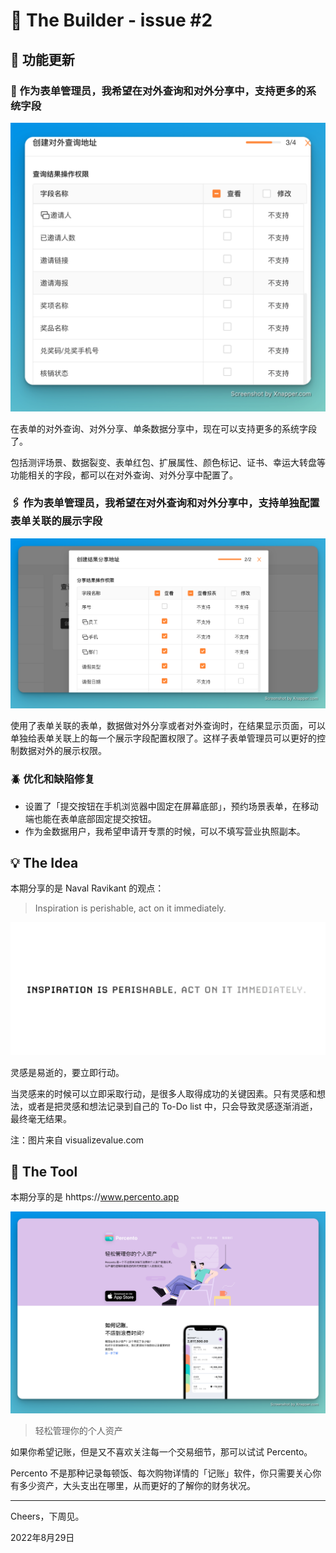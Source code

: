 # 🧩 The Builder - issue #2

## 🎉 功能更新

### 🚀 作为表单管理员，我希望在对外查询和对外分享中，支持更多的系统字段

![作为表单管理员，我希望在对外查询和对外分享中，支持更多的系统字段](images/0829/support-system-fields-in-open-results.png)

在表单的对外查询、对外分享、单条数据分享中，现在可以支持更多的系统字段了。

包括测评场景、数据裂变、表单红包、扩展属性、颜色标记、证书、幸运大转盘等功能相关的字段，都可以在对外查询、对外分享中配置了。

### 🖇 作为表单管理员，我希望在对外查询和对外分享中，支持单独配置表单关联的展示字段

![作为表单管理员，我希望在对外查询和对外分享中，支持单独配置表单关联的展示字段](images/0829/support-form-association-display-fields-in-open-results.png)

使用了表单关联的表单，数据做对外分享或者对外查询时，在结果显示页面，可以单独给表单关联上的每一个展示字段配置权限了。这样子表单管理员可以更好的控制数据对外的展示权限。

### 🪲 优化和缺陷修复

* 设置了「提交按钮在手机浏览器中固定在屏幕底部」，预约场景表单，在移动端也能在表单底部固定提交按钮。
* 作为金数据用户，我希望申请开专票的时候，可以不填写营业执照副本。

## 💡 The Idea

本期分享的是 Naval Ravikant 的观点：

> Inspiration is perishable, act on it immediately.

![Inspiration is perishable, act on it immediately.](images/0829/the-idea.png)

灵感是易逝的，要立即行动。

当灵感来的时候可以立即采取行动，是很多人取得成功的关键因素。只有灵感和想法，或者是把灵感和想法记录到自己的 To-Do list 中，只会导致灵感逐渐消逝，最终毫无结果。

注：图片来自 visualizevalue.com

## 🔑 The Tool

本期分享的是 hhttps://www.percento.app

![percento.app](images/0829/percento.app.png)

> 轻松管理你的个人资产

如果你希望记账，但是又不喜欢关注每一个交易细节，那可以试试 Percento。

Percento 不是那种记录每顿饭、每次购物详情的「记账」软件，你只需要关心你有多少资产，大头支出在哪里，从而更好的了解你的财务状况。

---

Cheers，下周见。

2022年8月29日
